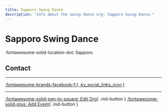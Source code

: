 ```yaml
---
title: Sapporo Swing Dance
description: "Info about the swing dance org: Sapporo Swing Dance."
---
```


# Sapporo Swing Dance

:fontawesome-solid-location-dot: Sapporo  


## Contact


---

 [:fontawesome-brands-facebook-f:{ .ky_social_links_icon }](https://www.facebook.com/groups/526952834137670)

---

[:fontawesome-solid-pen-to-square: Edit Org](https://github.com/swingdance/orgs/issues/new?assignees=&labels=update+org&projects=&template=03-update_entity.yml&title=Update%20Org%3A%20ja_JP%20%E2%80%A2%20Sapporo%20Swing%20Dance&region=ja_JP&id=sapporo-swing-dance&name=Sapporo%20Swing%20Dance){ .md-button } [:fontawesome-solid-plus: Add Event](https://github.com/swingdance/events/issues/new?assignees=&labels=add+event&projects=&template=02-add_entity.yml&title=Add%20Event%3A%20ja_JP%20%E2%80%A2%20%3CName%3E&region=ja_JP&province=Sapporo&city=Sapporo&org_id=sapporo-swing-dance){ .md-button }
